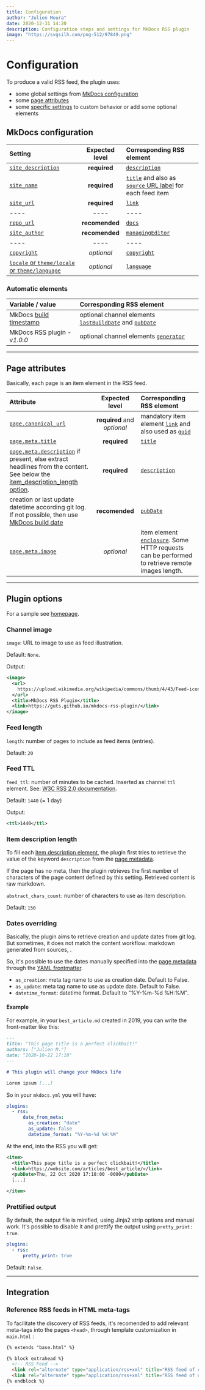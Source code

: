 ```yaml
---
title: Configuration
author: "Julien Moura"
date: 2020-12-31 14:20
description: Configuration steps and settings for MkDocs RSS plugin
image: "https://svgsilh.com/png-512/97849.png"
---
```


# Configuration

To produce a valid RSS feed, the plugin uses:

- some global settings from [MkDocs configuration](#mkdocs-configuration)
- some [page attributes](#page-attributes)
- some [specific settings](#plugin-options) to custom behavior or add some optional elements

## MkDocs configuration

| Setting | Expected level | Corresponding RSS element |
| :------ | :------------: | :------------------------ |
| [`site_description`](https://www.mkdocs.org/user-guide/configuration/#site_description) | **required** | [`description`](https://www.w3schools.com/xml/rss_tag_title_link_description_channel.asp) |
| [`site_name`](https://www.mkdocs.org/user-guide/configuration/#site_name) | **required** | [`title`](https://www.w3schools.com/xml/rss_tag_title_link_description_channel.asp) and also as [`source` URL label](https://www.w3schools.com/xml/rss_tag_source.asp) for each feed item |
| [`site_url`](https://www.mkdocs.org/user-guide/configuration/#site_url) | **required** | [`link`](https://www.w3schools.com/xml/rss_tag_title_link_description_channel.asp) |
| ---- | ---- | ---- |
| [`repo_url`](https://www.mkdocs.org/user-guide/configuration/#repo_url) | **recomended** | [`docs`](https://www.w3schools.com/xml/rss_tag_docs.asp) |
| [`site_author`](https://www.mkdocs.org/user-guide/configuration/#site_author) | **recomended** | [`managingEditor`](https://www.w3schools.com/xml/rss_tag_managingeditor.asp) |
| ---- | ---- | ---- |
| [`copyright`](https://www.mkdocs.org/user-guide/configuration/#copyright) | *optional* | [`copyright`](https://www.w3schools.com/xml/rss_tag_copyright.asp) |
| [`locale` or `theme/locale` or `theme/language`](https://github.com/squidfunk/mkdocs-material/issues/1350#issuecomment-559095892) | *optional* | [`language`](https://www.w3schools.com/xml/rss_tag_language.asp) |

### Automatic elements

| Variable / value | Corresponding RSS element |
| :---- | :------------------------ |
| MkDocs [build timestamp](https://github.com/mkdocs/mkdocs/blob/ff0b7260564e65b6547fd41753ec971e4237823b/mkdocs/utils/__init__.py#L83-L94) | optional channel elements [`lastBuildDate`](https://www.w3schools.com/xml/rss_tag_lastbuilddate.asp) and [`pubDate`](https://www.w3schools.com/xml/rss_tag_pubdate.asp) |
| MkDocs RSS plugin - v*1.0.0* | optional channel elements [`generator`](https://www.w3schools.com/xml/rss_tag_generator.asp) |

----

## Page attributes

Basically, each page is an item element in the RSS feed.

| Attribute | Expected level | Corresponding RSS element |
| :------ | :------------: | :------------------------ |
| [`page.canonical_url`](https://github.com/mkdocs/mkdocs/blob/master/mkdocs/structure/pages.py#L97-L105) | **required** and *optional* | mandatory item element [`link`](https://www.w3schools.com/xml/rss_tag_title_link_description_item.asp) and also used as [`guid`](https://www.w3schools.com/xml/rss_tag_guid.asp) |
| [`page.meta.title`](https://www.mkdocs.org/user-guide/writing-your-docs/#yaml-style-meta-data) | **required** | [`title`](https://www.w3schools.com/xml/rss_tag_title_link_description_item.asp) |
| [`page.meta.description`](https://www.mkdocs.org/user-guide/writing-your-docs/#yaml-style-meta-data) if present, else extract headlines from the content. See below the [item_description_length option](http://localhost:8000/configuration/#item-description-length). | **required** | [`description`](https://www.w3schools.com/xml/rss_tag_title_link_description_item.asp) |
| creation or last update datetime according git log. If not possible, then use [MkDcos build date](https://github.com/mkdocs/mkdocs/blob/master/mkdocs/utils/__init__.py#L111-L118) | **recomended** | [`pubDate`](https://www.w3schools.com/xml/rss_tag_pubdate_item.asp) |
| [`page.meta.image`](https://www.mkdocs.org/user-guide/writing-your-docs/#yaml-style-meta-data) | *optional* | item element [`enclosure`](https://www.w3schools.com/xml/rss_tag_enclosure.asp). Some HTTP requests can be performed to retrieve remote images length. |

----

## Plugin options

For a sample see [homepage](/#usage).

### Channel image

`image`: URL to image to use as feed illustration.

Default: `None`.

Output:

```xml
<image>
  <url>
    https://upload.wikimedia.org/wikipedia/commons/thumb/4/43/Feed-icon.svg/128px-Feed-icon.svg.png
  </url>
  <title>MkDocs RSS Plugin</title>
  <link>https://guts.github.io/mkdocs-rss-plugin/</link>
</image>
```

### Feed length

`length`: number of pages to include as feed items (entries).

Default: `20`

### Feed TTL

`feed_ttl`: number of minutes to be cached. Inserted as channel `ttl` element. See: [W3C RSS 2.0 documentation](https://www.w3schools.com/xml/rss_tag_ttl.asp).

Default: `1440` (= 1 day)

Output:

```xml
<ttl>1440</ttl>
```

### Item description length

To fill each [item description element](https://www.w3schools.com/xml/rss_tag_title_link_description_item.asp), the plugin first tries to retrieve the value of the keyword `description` from the [page metadata].

If the page has no meta, then the plugin retrieves the first number of characters of the page content defined by this setting. Retrieved content is raw markdown.

`abstract_chars_count`: number of characters to use as item description.

Default: `150`

### Dates overriding

Basically, the plugin aims to retrieve creation and update dates from git log. But sometimes, it does not match the content workflow: markdown generated from sources, .

So, it's possible to use the dates manually specified into the [page metadata] through the [YAML frontmatter](https://www.mkdocs.org/user-guide/writing-your-docs/#meta-data).

- `as_creation`: meta tag name to use as creation date. Default to False.
- `as_update`: meta tag name to use as update date. Default to False.
- `datetime_format`: datetime format. Default to "%Y-%m-%d %H:%M".

#### Example

For example, in your `best_article.md` created in 2019, you can write the front-matter like this:

```markdown
---
title: "This page title is a perfect clickbait!"
authors: ["Julien M."]
date: "2020-10-22 17:18"
---

# This plugin will change your MkDocs life

Lorem ipsum [...]
```

So in your `mkdocs.yml` you will have:

```yaml
plugins:
  - rss:
      date_from_meta:
        as_creation: "date"
        as_update: false
        datetime_format: "%Y-%m-%d %H:%M"
```

At the end, into the RSS you will get:

```xml
<item>
  <title>This page title is a perfect clickbait!</title>
  <link>https://website.com/articles/best_article/</link>
  <pubDate>Thu, 22 Oct 2020 17:18:00 -0000</pubDate>
  [...]

</item>
```

### Prettified output

By default, the output file is minified, using Jinja2 strip options and manual work. It's possible to disable it and prettify the output using `pretty_print: true`.

```yaml
plugins:
  - rss:
      pretty_print: true
```

Default: `False`.

----

## Integration

### Reference RSS feeds in HTML meta-tags

To facilitate the discovery of RSS feeds, it's recomended to add relevant meta-tags into the pages `<head>`, through template customization in `main.html` :

```html
{% extends "base.html" %}

{% block extrahead %}
  <!-- RSS Feed -->
  <link rel="alternate" type="application/rss+xml" title="RSS feed of created content" href="{{ config.site_url }}feed_rss_created.xml">
  <link rel="alternate" type="application/rss+xml" title="RSS feed of updated content" href="{{ config.site_url }}feed_rss_updated.xml">
{% endblock %}
```

<!-- Hyperlinks reference -->
[page metadata]: https://python-markdown.github.io/extensions/meta_data/

